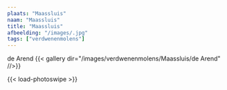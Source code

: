 ```yaml
---
plaats: "Maassluis"
naam: "Maassluis"
title: "Maassluis"
afbeelding: "/images/.jpg"
tags: ["verdwenenmolens"]
---
```


de Arend
{{< gallery dir="/images/verdwenenmolens/Maassluis/de Arend" //>}}

{{< load-photoswipe >}}